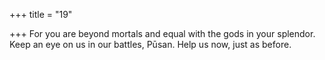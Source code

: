 +++
title = "19"

+++
For you are beyond mortals and equal with the gods in your splendor. Keep an eye on us in our battles, Pūsan. Help us now, just as before.